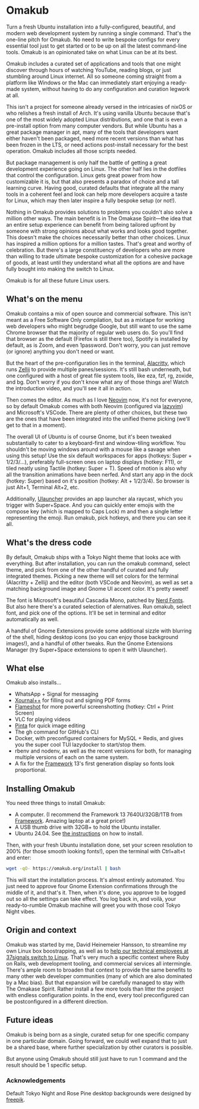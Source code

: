 # Omakub

Turn a fresh Ubuntu installation into a fully-configured, beautiful, and modern web development system by running a single command. That's the one-line pitch for Omakub. No need to write bespoke configs for every essential tool just to get started or to be up on all the latest command-line tools. Omakub is an opinionated take on what Linux can be at its best.

Omakub includes a curated set of applications and tools that one might discover through hours of watching YouTube, reading blogs, or just stumbling around Linux internet. All so someone coming straight from a platform like Windows or the Mac can immediately start enjoying a ready-made system, without having to do any configuration and curation legwork at all.

This isn't a project for someone already versed in the intricasies of nixOS or who relishes a fresh install of Arch. It's using vanilla Ubuntu because that's one of the most widely adopted Linux distributions, and one that is even a pre-install option from many computer vendors. But while Ubuntu has a great package manager in apt, many of the tools that developers want either haven't been packaged, need more recent versions than what has been frozen in the LTS, or need actions post-install necessary for the best operation. Omakub includes all those scripts needed.

But package management is only half the battle of getting a great development experience going on Linux. The other half lies in the dotfiles that control the configuration. Linux gets great power from how customizable it is, but that also presents a paradox of choice and a tall learning curve. Having good, curated defaults that integrate all the many tools in a coherent feel and look can help more developers acquire a taste for Linux, which may then later inspire a fully bespoke setup (or not!).

Nothing in Omakub provides solutions to problems you couldn't also solve a million other ways. The main benefit is in The Omakase Spirit—the idea that an entire setup experience can benefit from being tailored upfront by someone with strong opinions about what works and looks good together. This doesn't make the choices necessarily better than other choices. Linux has inspired a million options for a million tastes. That's great and worthy of celebration. But there's a large constituency of developers who are more than willing to trade ultimate bespoke customization for a cohesive package of goods, at least until they understand what all the options are and have fully bought into making the switch to Linux.

Omakub is for all these future Linux users.

## What's on the menu

Omakub contains a mix of open source and commercial software. This isn't meant as a Free Software Only compilation, but as a mixtape for working web developers who might begrudge Google, but still want to use the same Chrome browser that the majority of regular web users do. So you'll find that browser as the default (Firefox is still there too), Spotify is installed by default, as is Zoom, and even 1password. Don't worry, you can just remove (or ignore) anything you don't need or want.

But the heart of the pre-configuration lies in the terminal, [Alacritty](https://alacritty.org/), which runs [Zellij](https://zellij.dev/) to provide multiple panes/sessions. It's still bash underneath, but one configured with a host of great file system tools, like eza, fzf, rg, zoxide, and bg. Don't worry if you don't know what any of those things are! Watch the introduction video, and you'll see it all in action.

Then comes the editor. As much as I love [Neovim](https://neovim.io/) now, it's not for everyone, so by default Omakub comes with both Neovim (configured via [lazyvim](https://www.lazyvim.org/)) and Microsoft's VSCode. There are plenty of other choices, but these two are the ones that have been integrated into the unified theme picking (we'll get to that in a moment).

The overall UI of Ubuntu is of course Gnome, but it's been tweaked substantially to cater to a keyboard-first and window-tiling workflow. You shouldn't be moving windows around with a mouse like a savage when using this setup! Use the six default workspaces for apps (hotkeys: Super + 1/2/3/...), preferably full-screen ones on laptop displays (hotkey: F11), or tiled neatly using Tactile (hotkey: Super + T). Speed of motion is also why all the transition animations have been nerfed. And start any app in the dock (hotkey: Super) based on it's position (hotkey: Alt + 1/2/3/4). So browser is just Alt+1, Terminal Alt+2, etc.

Additionally, [Ulauncher](https://ulauncher.io/) provides an app launcher ala raycast, which you trigger with Super+Space. And you can quickly enter emojis with the compose key (which is mapped to Caps Lock) m and then a single letter representing the emoji. Run omakub, pick hotkeys, and there you can see it all.

## What's the dress code

By default, Omakub ships with a Tokyo Night theme that looks ace with everything. But after installation, you can run the omakub command, select theme, and pick from one of the other handful of curated and fully integrated themes. Picking a new theme will set colors for the terminal (Alacritty + Zellij) and the editor (both VSCode and Neovim), as well as set a matching background image and Gnome UI accent color. It's pretty sweet!

The font is Microsoft's beautiful Cascadia Mono, patched by [Nerd Fonts](https://www.nerdfonts.com/). But also here there's a curated selection of alernatives. Run omakub, select font, and pick one of the options. It'll be set in terminal and editor automatically as well.

A handful of Gnome Extensions provide some additional sizzle with blurring of the shell, hiding desktop icons (so you can enjoy those background images!), and a handful of other tweaks. Run the Gnome Extensions Manager (try Super+Space extensions to open it with Ulauncher).

## What else

Omakub also installs...

- WhatsApp + Signal for messaging
- [Xournal++](https://xournalpp.github.io/) for filling out and signing PDF forms
- [Flameshot](https://flameshot.org/) for more powerful screenshotting (hotkey: Ctrl + Print Screen)
- VLC for playing videos
- [Pinta](https://www.pinta-project.com/) for quick image editing
- The gh command for GitHub's CLI
- Docker, with preconfigured containers for MySQL + Redis, and gives you the super cool TUI lazydocker to start/stop them. 
- rbenv and nodenv, as well as the recent versions for both, for managing multiple versions of each on the same system.
- A fix for the [Framework](https://frame.work/) 13's first generation display so fonts look proportional.

## Installing Omakub

You need three things to install Omakub:

- A computer. (I recommend the Framework 13 7640U/32GB/1TB from [Framework](https://frame.work/). Amazing laptop at a great price!)
- A USB thumb drive with 32GB+ to hold the Ubuntu installer.
- Ubuntu 24.04. See [the instructions](https://ubuntu.com/tutorials/install-ubuntu-desktop#1-overview) on how to install.

Then, with your fresh Ubuntu installation done, set your screen resolution to 200% (for those smooth looking fonts!), open the terminal with Ctrl+alt+t and enter:

```bash
wget -qO- https://omakub.org/install | bash
```

This will start the installation process. It's almost entirely automated. You just need to approve four Gnome Extension confirmations through the middle of it, and that's it. Then, when it's done, you approve to be logged out so all the settings can take effect. You log back in, and voilà, your ready-to-rumble Omakub machine will greet you with those cool Tokyo Night vibes.

## Origin and context

Omakub was started by me, David Heinemeier Hansson, to streamline my own Linux box boostrapping, as well as to [help our technical employees at 37signals switch to Linux](https://world.hey.com/dhh/linux-as-the-new-developer-default-at-37signals-ef0823b7). That's very much a specific context where Ruby on Rails, web development tooling, and commercial services all intermingle. There's ample room to broaden that context to provide the same benefits to many other web developer communities (many of which are also dominated by a Mac bias). But that expansion will be carefully managed to stay with The Omakase Spirit. Rather install a few more tools than litter the project with endless configuration points. In the end, every tool preconfigured can be postconfigured in a different direction.

## Future ideas

Omakub is being born as a single, curated setup for one specific company in one particular domain. Going forward, we could well expand that to just be a shared base, where further specialization by other curators is possible.

But anyone using Omakub should still just have to run 1 command and the result should be 1 specific setup.

### Acknowledgements

Default Tokyo Night and Rose Pine desktop backgrounds were designed by [freepik](https://freepik.com).
